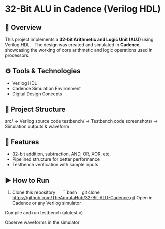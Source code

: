 # 32-Bit ALU in Cadence (Verilog HDL)

## 📖 Overview
This project implements a **32-bit Arithmetic and Logic Unit (ALU)** using Verilog HDL.  
The design was created and simulated in **Cadence**, showcasing the working of core arithmetic and logic operations used in processors.

## ⚙️ Tools & Technologies
- Verilog HDL  
- Cadence Simulation Environment  
- Digital Design Concepts  

## 📂 Project Structure
src/ → Verilog source code
testbench/ → Testbench code
screenshots/ → Simulation outputs & waveform

## 🔑 Features
- 32-bit addition, subtraction, AND, OR, XOR, etc.  
- Pipelined structure for better performance  
- Testbench verification with sample inputs  

## ▶️ How to Run
1. Clone this repository  
   ```bash
   git clone https://github.com/TheAmrutaHub/32-Bit-ALU-Cadence.git
Open in Cadence or any Verilog simulator

Compile and run testbench (alutest.v)

Observe waveforms in the simulator

